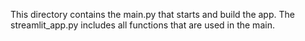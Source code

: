This directory contains the main.py that starts and build the app. The streamlit_app.py includes all functions that are used in the main.

